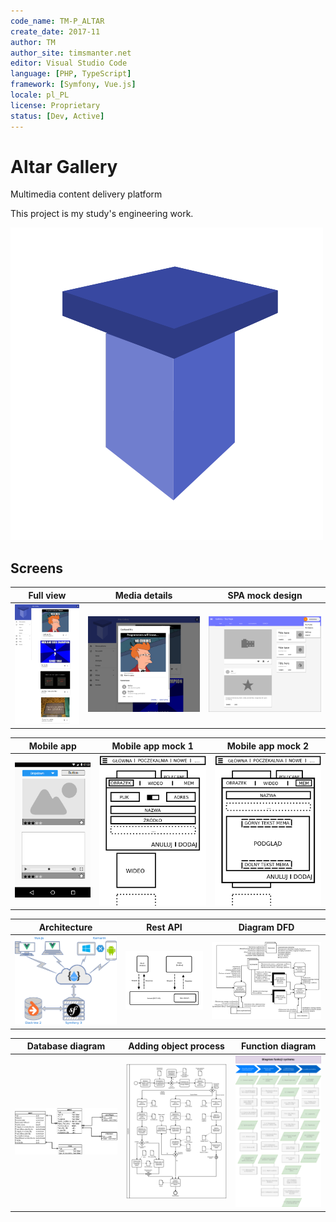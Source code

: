 ```yaml
---
code_name: TM-P_ALTAR
create_date: 2017-11
author: TM
author_site: timsmanter.net
editor: Visual Studio Code
language: [PHP, TypeScript]
framework: [Symfony, Vue.js]
locale: pl_PL
license: Proprietary
status: [Dev, Active]
---
```


# Altar Gallery

Multimedia content delivery platform

This project is my study's engineering work.

![](docs/altar_logo.png)

## Screens

Full view | Media details | SPA mock design
---|---|---
![](docs/altar_screen1.png) | ![](docs/altar_screen2.png) | ![](docs/altar_spa.png)

Mobile app | Mobile app mock 1 | Mobile app mock 2
---|---|---
![](docs/Xamarin_UI_Mockup.png) | ![](docs/preview3.svg.png) | ![](docs/preview4.svg.png)

Architecture | Rest API | Diagram DFD
---|---|---
![](docs/application_parts.png) | ![](docs/rest_api_inz.png) | ![](docs/dfd.png)

Database diagram | Adding object process | Function diagram
---|---|---
![](docs/inz_baza.png) | ![](docs/add_object.png) | ![](docs/inz_diagram_funkcji2.png)
